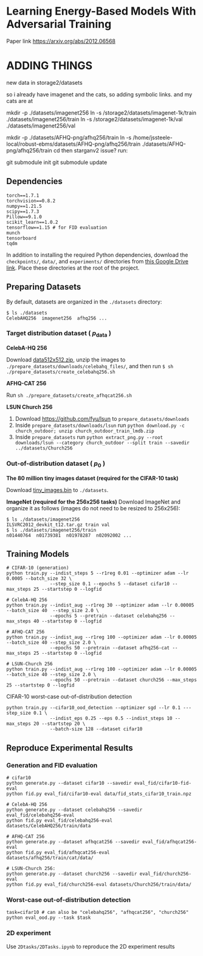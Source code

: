 # Learning Energy-Based Models With Adversarial Training
Paper link https://arxiv.org/abs/2012.06568


# ADDING THINGS 

new data in storage2/datasets 


so i already have imagenet and the cats, so adding symbolic links. and my cats are at 

mkdir -p ./datasets/imagenet256
ln -s /storage2/datasets/imagenet-1k/train ./datasets/imagenet256/train
ln -s /storage2/datasets/imagenet-1k/val ./datasets/imagenet256/val


mkdir -p ./datasets/AFHQ-png/afhq256/train
ln -s /home/jssteele-local/robust-ebms/datasets/AFHQ-png/afhq256/train ./datasets/AFHQ-png/afhq256/train
cd
then starganv2 issue? run: 

git submodule init
git submodule update



## Dependencies
```
torch==1.7.1
torchvision==0.8.2
numpy==1.21.5
scipy==1.7.3
Pillow==9.1.0
scikit_learn==1.0.2
tensorflow==1.15 # for FID evaluation
munch
tensorboard
tqdm
```

In addition to installing the required Python dependencies, download the `checkpoints/`, `data/`, and `experiments/` directories from [this Google Drive link](https://drive.google.com/drive/folders/1Jp51XECIPckUkaNBZj1rQqpxLoIXzBVZ?usp=sharing). Place these directories at the root of the project.

## Preparing Datasets
By default, datasets are organized in the `./datasets` directory:
```
$ ls ./datasets
CelebAHQ256  imagenet256  afhq256 ...
```

### Target distribution dataset ( $p_\textrm{data}$ )

**CelebA-HQ 256** 

Download [data512x512.zip](https://drive.google.com/drive/folders/11Vz0fqHS2rXDb5pprgTjpD7S2BAJhi1P), unzip the images to `./prepare_datasets/downloads/celebahq_files/`, and then run `$ sh ./prepare_datasets/create_celebahq256.sh`

**AFHQ-CAT 256** 

Run `sh ./prepare_datasets/create_afhqcat256.sh`

**LSUN Church 256** 
  1. Download https://github.com/fyu/lsun to `prepare_datasets/downloads`
  2. Inside `prepare_datasets/downloads/lsun` run `python download.py -c church_outdoor; unzip church_outdoor_train_lmdb.zip` 
  3. Inside `prepare_datasets` run `python extract_png.py --root downloads/lsun --category church_outdoor --split train --savedir ../datasets/Church256`

### Out-of-distribution dataset ( $p_0$ )

**The 80 million tiny images dataset (required for the CIFAR-10 task)**

Download [tiny_images.bin](http://www.archive.org/download/80-million-tiny-images-2-of-2/tiny_images.bin) to `./datasets`.

**ImageNet (required for the 256x256 tasks)**
  Download ImageNet and organize it as follows (images do not need to be resized to 256x256):
  ```
  $ ls ./datasets/imagenet256
  ILSVRC2012_devkit_t12.tar.gz train val
  $ ls ./datasets/imagenet256/train
  n01440764  n01739381  n01978287  n02092002 ...
  ```



## Training Models

```
# CIFAR-10 (generation)
python train.py --indist_steps 5 --r1reg 0.01 --optimizer adam --lr 0.0005 --batch_size 32 \
                --step_size 0.1 --epochs 5 --dataset cifar10 --max_steps 25 --startstep 0 --logfid

# CelebA-HQ 256
python train.py --indist_aug --r1reg 30 --optimizer adam --lr 0.00005 --batch_size 40  --step_size 2.0 \
                --epochs 5 --pretrain --dataset celebahq256 --max_steps 40 --startstep 0 --logfid

# AFHQ-CAT 256
python train.py --indist_aug --r1reg 100 --optimizer adam --lr 0.00005 --batch_size 40 --step_size 2.0 \
                --epochs 50 --pretrain --dataset afhq256-cat --max_steps 25 --startstep 0 --logfid

# LSUN-Church 256
python train.py --indist_aug --r1reg 100 --optimizer adam --lr 0.00005 --batch_size 40 --step_size 2.0 \
                --epochs 50 --pretrain --dataset church256 --max_steps 25 --startstep 0 --logfid
```

CIFAR-10 worst-case out-of-distribution detection

```
python train.py --cifar10_ood_detection --optimizer sgd --lr 0.1 ---step_size 0.1 \
                --indist_eps 0.25 --eps 0.5 --indist_steps 10 --max_steps 20 --startstep 20 \
                --batch-size 128 --dataset cifar10
```


## Reproduce Experimental Results

### Generation and FID evaluation

```
# cifar10
python generate.py --dataset cifar10 --savedir eval_fid/cifar10-fid-eval
python fid.py eval_fid/cifar10-eval data/fid_stats_cifar10_train.npz

# CelebA-HQ 256
python generate.py --dataset celebahq256 --savedir eval_fid/celebahq256-eval
python fid.py eval_fid/celebahq256-eval datasets/CelebAHQ256/train/data

# AFHQ-CAT 256 
python generate.py --dataset afhqcat256 --savedir eval_fid/afhqcat256-eval
python fid.py eval_fid/afhqcat256-eval datasets/afhq256/train/cat/data/

# LSUN-Church 256: 
python generate.py --dataset church256 --savedir eval_fid/church256-eval
python fid.py eval_fid/church256-eval datasets/Church256/train/data/
```

### Worst-case out-of-distribution detection
```
task=cifar10 # can also be "celebahq256", "afhqcat256", "church256"
python eval_ood.py --task $task
```


### 2D experiment
Use `2Dtasks/2DTasks.ipynb` to reproduce the 2D experiment results

